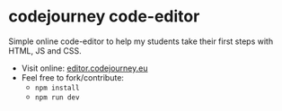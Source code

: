 # codejourney code-editor

Simple online code-editor to help my students take their first steps with HTML, JS and CSS.

- Visit online: [editor.codejourney.eu](https://editor.codejourney.eu)
- Feel free to fork/contribute:
  - `npm install`
  - `npm run dev`
